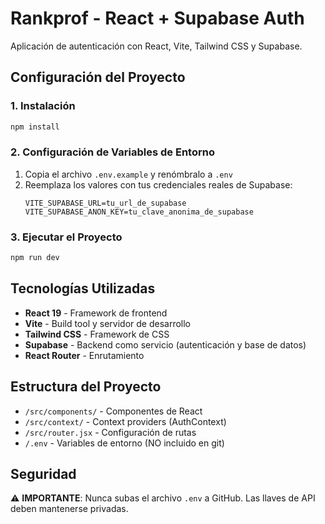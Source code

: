 # Rankprof - React + Supabase Auth

Aplicación de autenticación con React, Vite, Tailwind CSS y Supabase.

## Configuración del Proyecto

### 1. Instalación
```bash
npm install
```

### 2. Configuración de Variables de Entorno
1. Copia el archivo `.env.example` y renómbralo a `.env`
2. Reemplaza los valores con tus credenciales reales de Supabase:
   ```
   VITE_SUPABASE_URL=tu_url_de_supabase
   VITE_SUPABASE_ANON_KEY=tu_clave_anonima_de_supabase
   ```

### 3. Ejecutar el Proyecto
```bash
npm run dev
```

## Tecnologías Utilizadas

- **React 19** - Framework de frontend
- **Vite** - Build tool y servidor de desarrollo
- **Tailwind CSS** - Framework de CSS
- **Supabase** - Backend como servicio (autenticación y base de datos)
- **React Router** - Enrutamiento

## Estructura del Proyecto

- `/src/components/` - Componentes de React
- `/src/context/` - Context providers (AuthContext)
- `/src/router.jsx` - Configuración de rutas
- `/.env` - Variables de entorno (NO incluido en git)

## Seguridad

⚠️ **IMPORTANTE**: Nunca subas el archivo `.env` a GitHub. Las llaves de API deben mantenerse privadas.
